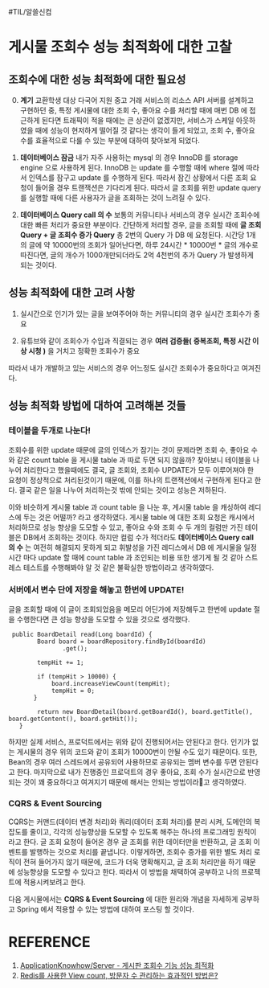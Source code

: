 #TIL/알쓸신컴
# 게시물 조회수 성능 최적화에 대한 고찰
## 조회수에 대한 성능 최적화에 대한 필요성
0. **계기**
교환학생 대상 다국어 지원 중고 거래 서비스의 리소스 API 서버를 설계하고 구현하던 중, 특정 게시물에 대한 조회 수, 좋아요 수를 처리할 때에 매번 DB 에 접근하게 된다면 트래픽이 적을 때에는 큰 상관이 없겠지만, 서비스가 스케일 아웃하였을 때에 성능이 현저하게 떨어질 것 같다는 생각이 들게 되었고, 조회 수, 좋아요 수를 효율적으로 다룰 수 있는 부분에 대하여 찾아보게 되었다.

2. **데이터베이스 잠금**
내가 자주 사용하는 mysql 의 경우 InnoDB 를 storage engine 으로 사용하게 된다. InnoDB 는 update 를 수행할 때에 where 절에 따라서 인덱스를 잠구고 update 를 수행하게 된다. 따라서 잠긴 상황에서 다른 조회 요청이 들어올 경우 트랜잭션은 기다리게 된다. 따라서 글 조회를 위한 update query 를 실행할 때에 다른 사용자가 글을 조회하는 것이 느려질 수 있다.

2. **데이터베이스 Query call 의 수**
보통의 커뮤니티나 서비스의 경우 실시간 조회수에 대한 빠른 처리가 중요한 부분이다. 간단하게 처리할 경우, 글을 조회할 때에 **글 조회 Query + 글 조회수 증가 Query** 총 2번의 Query 가 DB 에 요청된다. 시간당 1개의 글에 약 10000번의 조회가 일어난다면, 하루 24시간 * 10000번 * 글의 개수로 따진다면, 글의 개수가 1000개만되더라도 2억 4천번의 추가 Query 가 발생하게 되는 것이다. 

## 성능 최적화에 대한 고려 사항
1. 실시간으로 인기가 있는 글을 보여주어야 하는 커뮤니티의 경우 실시간 조회수가 중요

2. 유튜브와 같이 조회수가 수입과 직결되는 경우 **여러 검증들( 중복조회, 특정 시간 이상 시청 )** 을 거치고 정확한 조회수가 중요

따라서 내가 개발하고 있는 서비스의 경우 어느정도 실시간 조회수가 중요하다고 여겨진다.

## 성능 최적화 방법에 대하여 고려해본 것들
### 테이블을 두개로 나눈다!
조회수를 위한 update 때문에 글의 인덱스가 잠기는 것이 문제라면 조회 수, 좋아요 수와 같은 count table 을 게시물 table 과 따로 두면 되지 않을까? 찾아보니 테이블을 나누어 처리한다고 했을때에도 결국, 글 조회와, 조회수 UPDATE가 모두 이루어져야 한 요청이 정상적으로 처리된것이기 때문에, 이를 하나의 트랜잭션에서 구현하게 된다고 한다. 결국 같은 일을 나누어 처리하는것 밖에 안되는 것이고 성능은 저하된다.

이와 비슷하게 게시물 table 과 count table 을 나눈 후, 게시물 table 을 캐싱하여 레디스에 두는 것은 어떨까? 라고 생각하였다. 게시물 table 에 대한 조회 요청은 캐시에서 처리하므로 성능 향상을 도모할 수 있고, 좋아요 수와 조회 수 두 개의 컬럼만 가진 테이블은 DB에서 조회하는 것이다. 하지만 컬럼 수가 적더라도 **데이터베이스 Query call 의 수** 는 여전히 해결되지 못하게 되고 휘발성을 가진 레디스에서 DB 에 게시물을 일정 시간 마다 update 할 때에 count table 과 조인되는 비용 또한 생기게 될 것 같아 스트레스 테스트를 수행해봐야 알 것 같은 불확실한 방법이라고 생각하였다.

### 서버에서 변수 단에 저장을 해놓고 한번에 UPDATE!
글을 조회할 때에 이 글이 조회되었음을 메모리 어딘가에 저장해두고 한번에 update 절을 수행한다면 큰 성능 향상을 도모할 수 있을 것으로 생각했다. 
```
 public BoardDetail read(Long boardId) {
        Board board = boardRepository.findById(boardId)
               .get();
 
        tempHit += 1;
 
        if (tempHit > 10000) {
            board.increaseViewCount(tempHit);
            tempHit = 0;
       }
 
        return new BoardDetail(board.getBoardId(), board.getTitle(), board.getContent(), board.getHit());
   }
```

하지만 실제 서비스, 프로덕트에서는 위와 같이 진행되어서는 안된다고 한다. 인기가 없는 게시물의 경우 위의 코드와 같이 조회가 10000번이 안될 수도 있기 때문이다. 또한, Bean의 경우 여러 스레드에서 공유되어 사용하므로 공유되는 멤버 변수를 두면 안된다고 한다. 
마지막으로 내가 진행중인 프로덕트의 경우 좋아요, 조회 수가 실시간으로 반영되는 것이 꽤 중요하다고 여겨지기 때문에 해서는 안되는 방법이라고 생각하였다.

### CQRS & Event Sourcing
CQRS는 커맨드(데이터 변경 처리)와 쿼리(데이터 조회 처리)를 분리 시켜, 도메인의 복잡도를 줄이고, 각각의 성능향상을 도모할 수 있도록 해주는 하나의 프로그래밍 원칙이라고 한다. 글 조회 요청이 들어온 경우 글 조회를 위한 데이터만을 반환하고, 글 조회 이벤트를 발행하는 것으로 처리를 끝냅니다. 이렇게하면, 조회수 증가를 위한 별도 처리 로직이 전혀 들어가지 않기 때문에, 코드가 더욱 명확해지고, 글 조회 처리만을 하기 때문에 성능향상을 도모할 수 있다고 한다. 따라서 이 방법을 채택하여 공부하고 나의 프로젝트에 적용시켜보려고 한다.

다음 게시물에서는 **CQRS & Event Sourcing** 에 대한 원리와 개념을 자세하게 공부하고 Spring 에서 적용할 수 있는 방법에 대하여 포스팅 할 것이다.

# REFERENCE
1. [ApplicationKnowhow/Server - 게시판 조회수 기능 성능 최적화](https://galid1.tistory.com/791?category=799978)
2. [Redis를 사용한 View count, 방문자 수 관리하는 효과적인 방법은?](https://webisfree.com/2017-11-13/redis%EB%A5%BC-%EC%82%AC%EC%9A%A9%ED%95%9C-view-count-%EB%B0%A9%EB%AC%B8%EC%9E%90-%EC%88%98-%EA%B4%80%EB%A6%AC%ED%95%98%EB%8A%94-%ED%9A%A8%EA%B3%BC%EC%A0%81%EC%9D%B8-%EB%B0%A9%EB%B2%95%EC%9D%80)